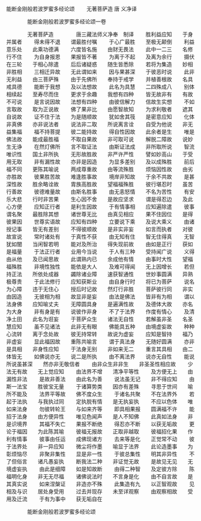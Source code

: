   能断金刚般若波罗蜜多经论颂
　　无著菩萨造  唐 义净译




　　　　能断金刚般若波罗蜜多经论颂一卷

　　　　无著菩萨造
　　　　唐三藏法师义净奉　制译
　　胜利益应知　　于身并属者
　　得未得不退　　谓最胜付嘱
　　于心广最胜　　至极无颠倒
　　利益意乐处　　此乘功德满
　　六度皆名施　　由财无畏法
　　此中一二三　　名修行不住
　　为自身报恩　　果报皆不著
　　为离于不起　　及离为余行
　　摄伏在三轮　　于相心除遣
　　后后诸疑惑　　随生皆悉除
　　若将为集造　　妙相非胜相
　　三相迁异故　　无此谓如来
　　因与果甚深　　于彼恶时说
　　此非无利益　　由三菩萨殊
　　由于先佛所　　奉持于戒学
　　并植善根故　　名具戒具德
　　能断于我想　　及以法想故
　　此名为具慧　　二四殊成八
　　别体相续起　　至寿尽而住
　　更求于余趣　　我想有四种
　　皆无故非有　　有故不可说
　　是言说因故　　法想有四种
　　由彼信解力　　信故生实想
　　不如言取故　　取为正说故
　　佛了果非比　　由愿智故知
　　为求利敬者　　遮其自说故
　　证不住于法　　为是随顺故
　　犹如舍其筏　　是密意应知
　　化体非真佛　　亦非说法者
　　说法非二取　　所说离言诠
　　自受为他说　　非无益集福
　　福不持菩提　　彼二能持故
　　得自性因故　　此余者是生
　　唯是佛法故　　能成最胜福
　　不取自果故　　非可取可说
　　解脱二障故　　说妙生无诤
　　在然灯佛所　　言不取证法
　　由斯证法成　　非所取所说
　　智流唯识性　　国土非所执
　　无形故胜故　　非严许严性
　　譬如妙高山　　于受用无取
　　非有漏性故　　亦非是因造
　　为显多差别　　及以成殊胜
　　前后福不同　　更陈其喻说
　　两成尊重故　　由等流殊胜
　　烦恼因性故　　由劣亦胜故
　　彼果胜苦故　　难逢胜事故
　　境岸非知故　　于余不共故
　　是甚深性故　　胜余略诠故
　　胄族高胜故　　望福福殊胜
　　彼行堪忍时　　虽苦行善故
　　彼德难量故　　由斯名胜事
　　由无恚怒情　　不名为苦性
　　有安乐大悲　　行时非苦果
　　生心因不舍　　是故应坚求
　　谓是得忍边　　及此心方便
　　应知正行者　　是利生因故
　　于有情事相　　应知遍除遣
　　彼事谓名聚　　最胜除其想
　　诸世尊无比　　由真见相应
　　果不住因位　　是得彼果因
　　世尊实语故　　应知有四种
　　立要说下乘　　及说大乘义
　　由诸授记事　　皆无有差别
　　不得彼顺故　　是非实非妄
　　如言而执者　　对彼故宣说
　　常时诸处有　　于真性不获
　　由无知有住　　智无住得真
　　无智犹如闇　　当闲智若明
　　能对及所治　　得失现前故
　　由如是正行　　获如是福量
　　于法正行者　　业用今当说
　　于人有三种　　受持闻广说
　　义得由从他　　及已闻思故
　　此谓熟内已　　余成他有情
　　由事时大性　　望福福殊胜
　　非境性独性　　能依是大人
　　及难可得闻　　无上因增长
　　若但持正法　　所依处成器
　　蠲除诸业障　　速获智通性
　　世妙事圆满　　异熟极尊贵
　　于此法修行　　应知获斯业
　　由自身行时　　将已为菩萨
　　说名为心障　　违于无住心
　　授后时记故　　然灯行非胜
　　菩萨彼行同　　非实由因造
　　无彼相为相　　故显非是妄
　　由法是佛法　　皆非有为相
　　谓以法身佛　　应知喻丈夫
　　无障圆具身　　是遍满性故
　　及德体大故　　亦名为大身
　　非有身是有　　说彼作非身
　　不了于法界　　作度有情心
　　及清净土田　　此名为诳妄
　　于菩萨众生　　诸法无自性
　　若解虽非圣　　名圣慧应知
　　虽不见诸法　　此非无有眼
　　佛能具五种　　由境虚妄故
　　种种心流转　　离于念处故
　　彼无持常转　　故说为虚妄
　　应知是智持　　福乃非虚妄
　　显此福因故　　重陈共喻言
　　谓于真法身　　无随好圆满
　　亦非是具相　　非身性应知
　　于法身无别　　非如来无二
　　重言其具相　　由二体皆无
　　如佛说亦无　　说二是所执
　　由不离法界　　说亦无自性
　　能说所说虽甚深　　然亦非无敬信者
　　由非众生非非生　　非圣圣性相应故
　　少法无有故　　无上觉应知
　　由法界不增　　清净平等性
　　及方便无上　　由漏性非法
　　是故非善法　　由此名为善
　　说法虽无记　　非不得应知
　　由斯一法宝　　胜彼宝无量
　　于诸算势类　　因亦有差殊
　　寻思于世间　　喻所不能及
　　法界平等故　　佛不度众生
　　于诸名共聚　　不在法界外
　　若起于法执　　与我执过同
　　定执脱有情　　是无执妄执
　　不应以色体　　唯如来法身
　　勿彼转轮王　　与如来齐等
　　即具相果报　　圆满福不许
　　能招于法身　　由方便异性
　　唯见色闻声　　是人不知佛
　　此真如法身　　非是识境界
　　其福不失亡　　果报不断绝
　　得忍亦不断　　以获无垢故
　　更论于福因　　为此陈其喻
　　彼福无报故　　正取非越取
　　彼福招化果　　作利有情事
　　彼事由任运　　成佛现诸方
　　去来等是化　　正觉常不动
　　彼于法界处　　非一异应知
　　微尘将作墨　　喻显于法界
　　此论造墨事　　为彰烦恼尽
　　非聚非集性　　显是非一性
　　于彼总集性　　明其非异性
　　不了但俗言　　诸凡愚妄执
　　断我法二种　　非证觉无故
　　是故见无见　　无境虚妄执
　　由此是细障　　如是知故断
　　由得二种智　　及定彼方除
　　陈福明化身　　非无无尽福
　　诸佛说法时　　不言身是化
　　由不自言故　　是其真实说
　　如来涅槃证　　非造亦不殊
　　此集造有九　　以正智观故
　　见相及与识　　居处身受用
　　过去并现存　　未至详观察
　　由观察相故　　受用及迁流
　　于有为事中　　获无垢自在

　　　　能断金刚般若波罗蜜多经论颂


